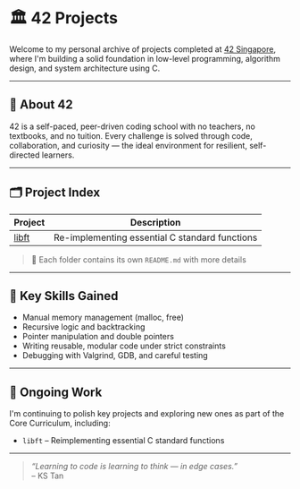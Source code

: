 # 🏛️ 42 Projects

Welcome to my personal archive of projects completed at [42 Singapore](https://42singapore.sg), where I'm building a solid foundation in low-level programming, algorithm design, and system architecture using C.

---

## 🎯 About 42

42 is a self-paced, peer-driven coding school with no teachers, no textbooks, and no tuition. Every challenge is solved through code, collaboration, and curiosity — the ideal environment for resilient, self-directed learners.

---

## 🗂️ Project Index

| Project         | Description                                      |
|----------------|--------------------------------------------------|
| [libft](./Libft/)         | Re-implementing essential C standard functions       |


> 📌 Each folder contains its own `README.md` with more details

---

## 🧠 Key Skills Gained
- Manual memory management (malloc, free)
- Recursive logic and backtracking
- Pointer manipulation and double pointers
- Writing reusable, modular code under strict constraints
- Debugging with Valgrind, GDB, and careful testing

---

## 🚧 Ongoing Work

I'm continuing to polish key projects and exploring new ones as part of the Core Curriculum, including:
- `libft` – Reimplementing essential C standard functions

---

> _“Learning to code is learning to think — in edge cases.”_  
> – KS Tan
